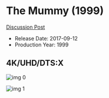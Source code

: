 # The Mummy (1999)

[Discussion Post](https://www.avsforum.com/threads/bass-eq-for-filtered-movies.2995212/post-57027324)

* Release Date: 2017-09-12
* Production Year: 1999

## 4K/UHD/DTS:X

![img 0](https://i.imgur.com/t4AcmiE.jpg)

![img 1](https://i.imgur.com/sioHgxK.jpg)


